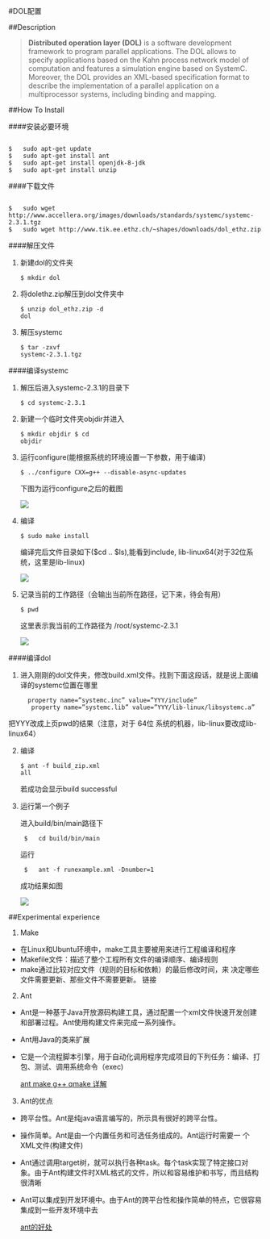 #DOL配置

##Description
>**Distributed operation layer (DOL)** is a software development framework to program parallel applications. The DOL allows to specify applications based on the Kahn process network model of computation and features a simulation engine based on SystemC. Moreover, the DOL provides an XML-based specification format to describe the implementation of a parallel application on a multiprocessor systems, including binding and mapping.

##How To Install

####安装必要环境

<pre><code> 
$	sudo apt-get update
$	sudo apt-get install ant
$	sudo apt-get install openjdk-8-jdk
$	sudo apt-get install unzip
</code></pre>

####下载文件

<pre><code>
$	sudo wget http://www.accellera.org/images/downloads/standards/systemc/systemc-2.3.1.tgz
$	sudo wget http://www.tik.ee.ethz.ch/~shapes/downloads/dol_ethz.zip
</code></pre>

####解压文件

1. 新建dol的文件夹	<pre><code>$	mkdir dol</code></pre>
2. 将dolethz.zip解压到dol文件夹中	<pre><code>$	unzip dol_ethz.zip -d dol</code></pre>
3. 解压systemc	<pre><code>$	tar -zxvf systemc-2.3.1.tgz</code></pre>

####编译systemc

1. 解压后进入systemc-2.3.1的目录下  <pre><code>$	cd systemc-2.3.1 </code></pre>
2. 新建一个临时文件夹objdir并进入  <pre><code>$	mkdir objdir 
$	cd objdir</code></pre>
3. 运行configure(能根据系统的环境设置一下参数，用于编译)  <pre><code>$ ../configure CXX=g++ --disable-async-updates </code></pre>
   下图为运行configure之后的截图

    ![](http://s11.sinaimg.cn/middle/006buDuJzy75o3mIVXc5a&690)
4. 编译  <pre><code>$	sudo make install</code></pre>
   编译完后文件目录如下($cd .. $ls),能看到include, lib-linux64(对于32位系统，这里是lib-linux)

	![](http://s1.sinaimg.cn/middle/006buDuJzy75o3mK0gw10&690)
5. 记录当前的工作路径（会输出当前所在路径，记下来，待会有用） <pre><code>$	pwd</code></pre>
   这里表示我当前的工作路径为 /root/systemc-2.3.1

	![](http://s10.sinaimg.cn/middle/006buDuJzy75o3RNl0d49&690)

####编译dol

1. 进入刚刚的dol文件夹，修改build.xml文件。找到下面这段话，就是说上面编译的systemc位置在哪里
    <pre><code>  property name=”systemc.inc” value=”YYY/include” 	
	  property name=”systemc.lib” value=”YYY/lib-linux/libsystemc.a” </code></pre>
  把YYY改成上页pwd的结果（注意，对于 64位 系统的机器，lib-linux要改成lib-linux64） 

2. 编译 <pre><code>$	ant -f build_zip.xml all</code></pre>若成功会显示build successful
3. 运行第一个例子

	进入build/bin/main路径下
    <pre><code> $	cd build/bin/main </code></pre>
    运行
    <pre><code> $	ant -f runexample.xml -Dnumber=1 </code></pre>
    成功结果如图

	![](http://s9.sinaimg.cn/middle/006buDuJzy75o4m9hKUb8&690)

##Experimental experience

1. Make
 + 在Linux和Ubuntu环境中，make工具主要被用来进行工程编译和程序
 + Makefile文件：描述了整个工程所有文件的编译顺序、编译规则
 + make通过比较对应文件（规则的目标和依赖）的最后修改时间，来
决定哪些文件需要更新、那些文件不需要更新。
链接
2. Ant 
 + Ant是一种基于Java开放源码构建工具，通过配置一个xml文件快速开发创建和部署过程。Ant使用构建文件来完成一系列操作。
 + Ant用Java的类来扩展
 + 它是一个流程脚本引擎，用于自动化调用程序完成项目的下列任务：编译、打包、测试、调用系统命令（exec) 
 
 	[ant make g++ qmake 详解](http://blog.csdn.net/hudfang/article/details/46429747)
3. Ant的优点
 + 跨平台性。Ant是纯java语言编写的，所示具有很好的跨平台性。
 + 操作简单。Ant是由一个内置任务和可选任务组成的。Ant运行时需要一
个XML文件(构建文件)
 +  Ant通过调用target树，就可以执行各种task。每个task实现了特定接口对象。由于Ant构建文件时XML格式的文件，所以和容易维护和书写，而且结构很清晰
 + Ant可以集成到开发环境中。由于Ant的跨平台性和操作简单的特点，它很容易集成到一些开发环境中去
	
	[ant的好处](http://blog.sina.com.cn/s/blog_70f1758901018sgl.html)









